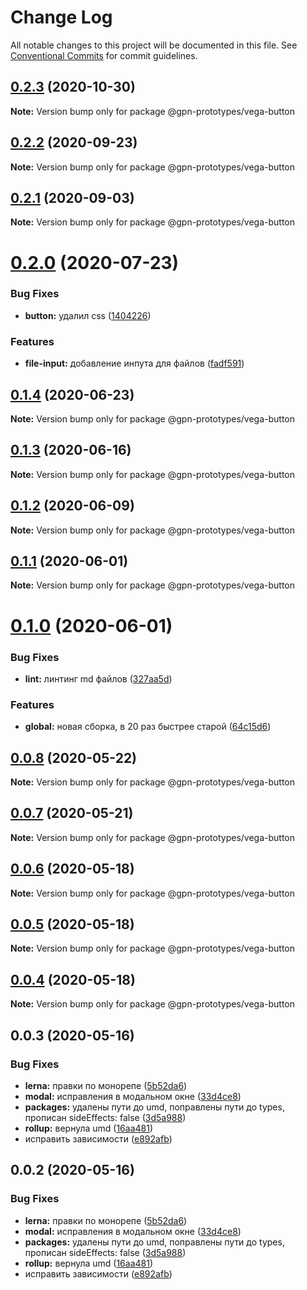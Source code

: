 # Change Log

All notable changes to this project will be documented in this file.
See [Conventional Commits](https://conventionalcommits.org) for commit guidelines.

## [0.2.3](https://github.com/gpn-prototypes/vega-ui/compare/@gpn-prototypes/vega-button@0.2.2...@gpn-prototypes/vega-button@0.2.3) (2020-10-30)

**Note:** Version bump only for package @gpn-prototypes/vega-button





## [0.2.2](https://github.com/gpn-prototypes/vega-ui/compare/@gpn-prototypes/vega-button@0.2.1...@gpn-prototypes/vega-button@0.2.2) (2020-09-23)

**Note:** Version bump only for package @gpn-prototypes/vega-button





## [0.2.1](https://github.com/gpn-prototypes/vega-ui/compare/@gpn-prototypes/vega-button@0.2.0...@gpn-prototypes/vega-button@0.2.1) (2020-09-03)

**Note:** Version bump only for package @gpn-prototypes/vega-button





# [0.2.0](https://github.com/gpn-prototypes/vega-ui/compare/@gpn-prototypes/vega-button@0.1.4...@gpn-prototypes/vega-button@0.2.0) (2020-07-23)


### Bug Fixes

* **button:** удалил css ([1404226](https://github.com/gpn-prototypes/vega-ui/commit/1404226f00e3459e7d409a477825df7e82f42c29))


### Features

* **file-input:** добавление инпута для файлов ([fadf591](https://github.com/gpn-prototypes/vega-ui/commit/fadf5911965528ca87e7e6bed6cbffce4e3560f0))





## [0.1.4](https://github.com/gpn-prototypes/vega-ui/compare/@gpn-prototypes/vega-button@0.1.3...@gpn-prototypes/vega-button@0.1.4) (2020-06-23)

**Note:** Version bump only for package @gpn-prototypes/vega-button





## [0.1.3](https://github.com/gpn-prototypes/vega-ui/compare/@gpn-prototypes/vega-button@0.1.2...@gpn-prototypes/vega-button@0.1.3) (2020-06-16)

**Note:** Version bump only for package @gpn-prototypes/vega-button





## [0.1.2](https://github.com/gpn-prototypes/vega-ui/compare/@gpn-prototypes/vega-button@0.1.1...@gpn-prototypes/vega-button@0.1.2) (2020-06-09)

**Note:** Version bump only for package @gpn-prototypes/vega-button





## [0.1.1](https://github.com/gpn-prototypes/vega-ui/compare/@gpn-prototypes/vega-button@0.1.0...@gpn-prototypes/vega-button@0.1.1) (2020-06-01)

**Note:** Version bump only for package @gpn-prototypes/vega-button

# [0.1.0](https://github.com/gpn-prototypes/vega-ui/compare/@gpn-prototypes/vega-button@0.0.8...@gpn-prototypes/vega-button@0.1.0) (2020-06-01)

### Bug Fixes

- **lint:** линтинг md файлов ([327aa5d](https://github.com/gpn-prototypes/vega-ui/commit/327aa5d3aa706f0e164a572ae1360d504e89979d))

### Features

- **global:** новая сборка, в 20 раз быстрее старой ([64c15d6](https://github.com/gpn-prototypes/vega-ui/commit/64c15d6c8e5934386d2820e120b64bb7ed2391f3))

## [0.0.8](https://github.com/gpn-prototypes/vega-ui/compare/@gpn-prototypes/vega-button@0.0.7...@gpn-prototypes/vega-button@0.0.8) (2020-05-22)

**Note:** Version bump only for package @gpn-prototypes/vega-button

## [0.0.7](https://github.com/gpn-prototypes/vega-ui/compare/@gpn-prototypes/vega-button@0.0.6...@gpn-prototypes/vega-button@0.0.7) (2020-05-21)

**Note:** Version bump only for package @gpn-prototypes/vega-button

## [0.0.6](https://github.com/gpn-prototypes/vega-ui/compare/@gpn-prototypes/vega-button@0.0.5...@gpn-prototypes/vega-button@0.0.6) (2020-05-18)

**Note:** Version bump only for package @gpn-prototypes/vega-button

## [0.0.5](https://github.com/gpn-prototypes/vega-ui/compare/@gpn-prototypes/vega-button@0.0.4...@gpn-prototypes/vega-button@0.0.5) (2020-05-18)

**Note:** Version bump only for package @gpn-prototypes/vega-button

## [0.0.4](https://github.com/gpn-prototypes/vega-ui/compare/@gpn-prototypes/vega-button@0.0.3...@gpn-prototypes/vega-button@0.0.4) (2020-05-18)

**Note:** Version bump only for package @gpn-prototypes/vega-button

## 0.0.3 (2020-05-16)

### Bug Fixes

- **lerna:** правки по монорепе ([5b52da6](https://github.com/gpn-prototypes/vega-ui/commit/5b52da629e60242841a3e78d338256583fb11ad9))
- **modal:** исправления в модальном окне ([33d4ce8](https://github.com/gpn-prototypes/vega-ui/commit/33d4ce8072869a824f29a2b6b0e60357bdeb7833))
- **packages:** удалены пути до umd, поправлены пути до types, прописан sideEffects: false ([3d5a988](https://github.com/gpn-prototypes/vega-ui/commit/3d5a98871aece5d6c79be112e2e60ecd0529694e))
- **rollup:** вернула umd ([16aa481](https://github.com/gpn-prototypes/vega-ui/commit/16aa48132ca6c3934b3b12aa079f8645a0efc89b))
- исправить зависимости ([e892afb](https://github.com/gpn-prototypes/vega-ui/commit/e892afb5368b7ed2c6bdd4c77e08917e033f75ed))

## 0.0.2 (2020-05-16)

### Bug Fixes

- **lerna:** правки по монорепе ([5b52da6](https://github.com/gpn-prototypes/vega-ui/commit/5b52da629e60242841a3e78d338256583fb11ad9))
- **modal:** исправления в модальном окне ([33d4ce8](https://github.com/gpn-prototypes/vega-ui/commit/33d4ce8072869a824f29a2b6b0e60357bdeb7833))
- **packages:** удалены пути до umd, поправлены пути до types, прописан sideEffects: false ([3d5a988](https://github.com/gpn-prototypes/vega-ui/commit/3d5a98871aece5d6c79be112e2e60ecd0529694e))
- **rollup:** вернула umd ([16aa481](https://github.com/gpn-prototypes/vega-ui/commit/16aa48132ca6c3934b3b12aa079f8645a0efc89b))
- исправить зависимости ([e892afb](https://github.com/gpn-prototypes/vega-ui/commit/e892afb5368b7ed2c6bdd4c77e08917e033f75ed))
